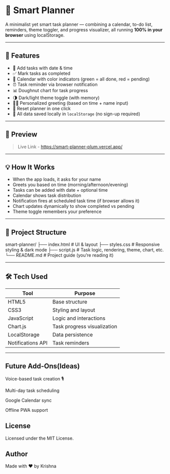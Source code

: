 # 🧠 Smart Planner

A minimalist yet smart task planner — combining a calendar, to-do list, reminders, theme toggler, and progress visualizer, all running **100% in your browser** using localStorage.

---

## 🚀 Features

- 📝 Add tasks with date & time
- ✅ Mark tasks as completed
- 📅 Calendar with color indicators (green = all done, red = pending)
- ⏰ Task reminder via browser notification
- 📊 Doughnut chart for task progress
- 🌗 Dark/light theme toggle (with memory)
- 🧍‍♂️ Personalized greeting (based on time + name input)
- 🔄 Reset planner in one click
- 🧠 All data saved locally in `localStorage` (no sign-up required)

---

## 🎥 Preview

> Live Link - https://smart-planner-plum.vercel.app/

---

## 💡 How It Works

- When the app loads, it asks for your name
- Greets you based on time (morning/afternoon/evening)
- Tasks can be added with date + optional time
- Calendar shows task distribution
- Notification fires at scheduled task time (if browser allows it)
- Chart updates dynamically to show completed vs pending
- Theme toggle remembers your preference

---

## 📁 Project Structure

smart-planner/
├── index.html # UI & layout
├── styles.css # Responsive styling & dark mode
├── script.js # Task logic, rendering, theme, chart, etc.
└── README.md # Project guide (you’re reading it)

---

## 🛠️ Tech Used

| Tool        | Purpose                        |
|-------------|--------------------------------|
| HTML5       | Base structure                 |
| CSS3        | Styling and layout             |
| JavaScript  | Logic and interactions         |
| Chart.js    | Task progress visualization    |
| LocalStorage| Data persistence               |
| Notifications API | Task reminders           |

---

##  Future Add-Ons(Ideas)
Voice-based task creation 🎙️

Multi-day task scheduling

Google Calendar sync

Offline PWA support

## License
Licensed under the MIT License.

##  Author
Made with ❤️ by Krishna


